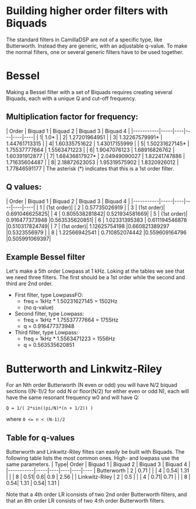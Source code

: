 # Building higher order filters with Biquads
The standard filters in CamillaDSP are not of a specific type, like Butterworth. Instead they are generic, with an adjustable q-value. To make the normal filters, one or several generic filters have to be used together.


# Bessel
Making a Bessel filter with a set of Biquads requires creating several Biquads, each with a unique Q and cut-off frequency.

## Multiplication factor for frequency:
| Order | Biquad 1   | Biquad 2  | Biquad 3  | Biquad 4 |
|-----------|-----|----|----|----|----|
| 1| 1.0*           |
| 2| 1.27201964951  |
| 3| 1.32267579991* | 1.44761713315  |
| 4| 1.60335751622  | 1.43017155999  |
| 5| 1.50231627145* | 1.75537777664  | 1.5563471223   |
| 6| 1.9047076123   | 1.68916826762  | 1.60391912877  |
| 7| 1.68436817927* | 2.04949090027  | 1.82241747886  | 1.71635604487  |
| 8| 2.18872623053  | 1.95319575902  | 1.8320926012   | 1.77846591177  |
The asterisk (*) indicates that this is a 1st order filter. 

## Q values:
| Order | Biquad 1   | Biquad 2  | Biquad 3  | Biquad 4 |
|-----------|-----|----|----|----|----|
| 1 | (1st order)|
| 2 | 0.57735026919 |
| 3 | (1st order)| 0.691046625825|
| 4 | 0.805538281842| 0.521934581669|
| 5 | (1st order)| 0.916477373948 |0.563535620851|
| 6 | 1.02331395383 | 0.611194546878 |0.510317824749|
| 7 | (1st order)| 1.12625754198  |0.660821389297 |0.5323556979  |
| 8 | 1.22566942541 | 0.710852074442 |0.559609164796 |0.505991069397|

## Example Bessel filter
Let's make a 5th order Lowpass at 1 kHz. Loking at the tables we see that we need three filters. The first should be a 1st order while the second and third are 2nd order.
- First filter, type LowpassFO:
  * freq = 1kHz * 1.50231627145 = 1502Hz
  * (no q-value)
- Second filter, type Lowpass:
  * freq = 1kHz * 1.75537777664 = 1755Hz
  * q = 0.916477373948
- Third filter, type Lowpass:
  * freq = 1kHz * 1.5563471223 = 1556Hz
  * q = 0.563535620851

# Butterworth and Linkwitz-Riley
For an Nth order Butterworth (N even or odd) you will have N/2 biquad
sections ((N-1)/2 for odd N or floor(N/2) for either even or odd N),
each will have the same resonant frequency w0 and will have Q:
```
Q = 1/( 2*sin((pi/N)*(n + 1/2)) )
```
where `0 <= n < (N-1)/2`


## Table for q-values
Butterworth and Linkwitz-Riley filtes can easily be built with Biquads. The following table lists the most common ones. High- and lowpass use the same parameters.
| Type| Order   | Biquad 1   | Biquad 2  | Biquad 3  | Biquad 4 |
|-----------|-----|----|----|----|----
| Butterworth | 2   | 0.71 | 
|        | 4   | 0.54| 1.31 |
|        | 8   | 0.51| 0.6| 0.9 | 2.56 | 
| Linkwitz-Riley | 2   | 0.5 | 
|        | 4   | 0.71| 0.71 |
|        | 8   | 0.54| 1.31 | 0.54| 1.31 |

Note that a 4th order LR iconsists of two 2nd order Butterworth filters, and that an 8th order LR consists of two 4:th order Butterworth filters.